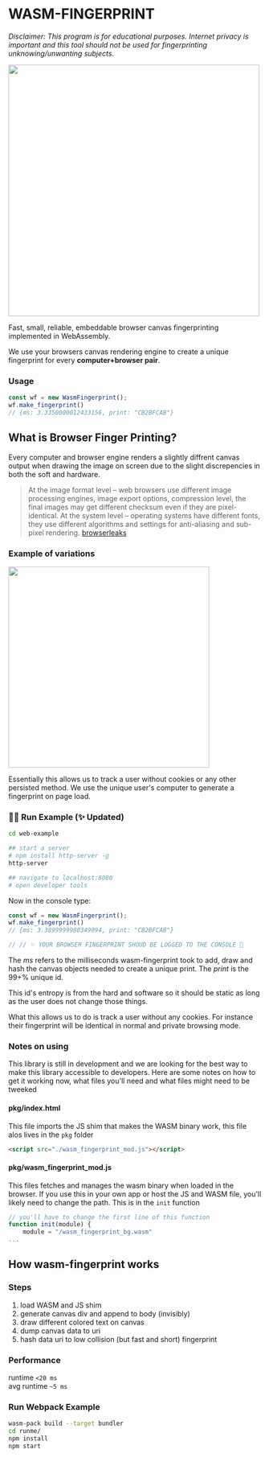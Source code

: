 # WASM-FINGERPRINT

_Disclaimer: This program is for educational purposes. Internet privacy is important and this tool should not be used for fingerprinting unknowing/unwanting subjects._

<img src="https://media.giphy.com/media/110dhxfJebYOTm/giphy.gif" width="500px"/>

Fast, small, reliable, embeddable browser canvas fingerprinting implemented in WebAssembly. 

We use your browsers canvas rendering engine to create a unique fingerprint for every **computer+browser pair**.

### Usage

```js
const wf = new WasmFingerprint();
wf.make_fingerprint()
// {ms: 3.3350000012433156, print: "CB2BFCAB"}
```


## What is Browser Finger Printing?

Every computer and browser engine renders a slightly diffrent canvas output when drawing the image on screen due to the slight discrepencies in both the soft and hardware.

> At the image format level – web browsers use different image processing engines, image export options, compression level, the final images may get different checksum even if they are pixel-identical. At the system level – operating systems have different fonts, they use different algorithms and settings for anti-aliasing and sub-pixel rendering. [browserleaks](https://browserleaks.com/canvas#how-does-it-work)

### Example of variations
<img src="https://browserleaks.com/img/canvas/canvas-fingerprinting.apng?v=34503383" width="400px"/>

Essentially this allows us to track a user without cookies or any other persisted method. We use the unique user's computer to generate a fingerprint on page load.

### 🏃‍♂️ Run Example (✨ Updated)

```bash
cd web-example

## start a server 
# npm install http-server -g
http-server

## navigate to localhost:8080
# open developer tools
```
Now in the console type:   
```js
const wf = new WasmFingerprint();
wf.make_fingerprint()
// {ms: 3.3899999980349094, print: "CB2BFCAB"}

// // ✨ YOUR BROWSER FINGERPRINT SHOUD BE LOGGED TO THE CONSOLE 🎉 
```

The *ms* refers to the milliseconds wasm-fingerprint took to add, draw and hash the canvas objects needed to create a unique print. The *print* is the 99+% unique id.

This id's entropy is from the hard and software so it should be static as long as the user does not change those things. 

What this allows us to do is track a user without any cookies. For instance their fingerprint will be identical in normal and private browsing mode.

### Notes on using

This library is still in development and we are looking for the best way to make this library accessible to developers. Here are some notes on how to get it working now, what files you'll need and what files might need to be tweeked 

#### pkg/index.html

This file imports the JS shim that makes the WASM binary work, this file alos lives in the `pkg` folder

```html
<script src="./wasm_fingerprint_mod.js"></script>
```

#### pkg/wasm_fingerprint_mod.js

This files fetches and manages the wasm binary when loaded in the browser. If you use this in your own app or host the JS and WASM file, you'll likely need to change the path. This is in the `init` function

```js
// you'll have to change the first line of this function
function init(module) {
    module = "/wasm_fingerprint_bg.wasm"
...
``` 


## How wasm-fingerprint works

### Steps
1. load WASM and JS shim
2. generate canvas div and append to body (invisibly)
3. draw different colored text on canvas
4. dump canvas data to uri
5. hash data uri to low collision (but fast and short) fingerprint

### Performance

runtime `<20 ms`  
avg runtime `~5 ms`  


### Run Webpack Example

```bash
wasm-pack build --target bundler
cd runme/
npm install
npm start
```
